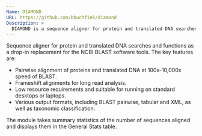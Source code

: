 ```yaml
---
Name: DIAMOND
URL: https://github.com/bbuchfink/diamond
Description: >
  DIAMOND is a sequence aligner for protein and translated DNA searches, designed for high performance analysis of big sequence data.
---
```


Sequence aligner for protein and translated DNA searches and functions as a drop-in replacement for the NCBI BLAST software tools. The key features are:

- Pairwise alignment of proteins and translated DNA at 100x-10,000x speed of BLAST.
- Frameshift alignments for long read analysis.
- Low resource requirements and suitable for running on standard desktops or laptops.
- Various output formats, including BLAST pairwise, tabular and XML, as well as taxonomic classification.

The module takes summary statistics of the number of sequences aligned and displays them in the General Stats table.
